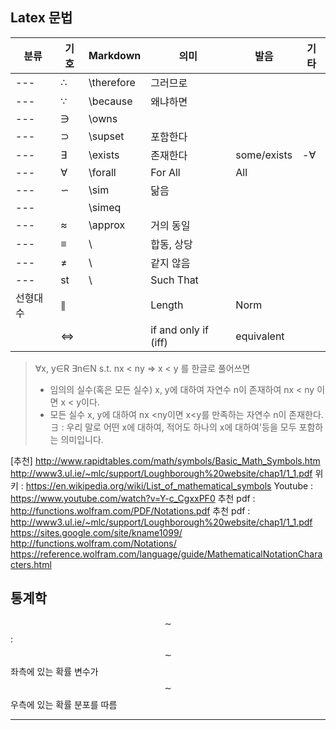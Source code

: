 ## Latex 문법

|분류|기호| Markdown  |   의미  | 발음  | 기타  |
|---|---|-----------|---------|---|---|
|---| ∴ |\therefore | 그러므로 |   |   |
|---| ∵ |\because   | 왜냐하면 |   |   |
|---| ∋ |\owns   |   |   |   |
|---| ⊃ |\supset   | 포함한다 |   |   |
|---| ∃ |\exists   | 존재한다 | some/exists  | -∀  |
|---| ∀ |\forall   | For All |All   |   |
|---| ∽ |\sim   | 닮음 |   |   |
|---|   |\simeq   |  |   |   |
|---| ≈ |\approx  | 거의 동일 |   |   |
|---| ≡ |\   | 합동, 상당 |   |   |
|---| ≠ |\   | 같지 않음 |   |   |
|---| st  |\   | Such That |   |   |
|선형대수|∥|    | Length | Norm |
|       |⇔ |       |if and only if (iff) |equivalent||

> ∀x, y∈R  ∃n∈N  s.t. nx < ny ⇒ x < y   를 한글로 풀어쓰면
> * 임의의 실수(혹은 모든 실수) x, y에 대하여 자연수 n이 존재하여 nx < ny 이면 x < y이다.
> * 모든 실수 x, y에 대하여 nx <ny이면 x<y를 만족하는 자연수 n이 존재한다.
> ∃ : 우리 말로 어떤 x에 대하여, 적어도 하나의 x에 대하여'등을 모두 포함하는 의미입니다.

[추천] http://www.rapidtables.com/math/symbols/Basic_Math_Symbols.htm
http://www3.ul.ie/~mlc/support/Loughborough%20website/chap1/1_1.pdf
위키 : https://en.wikipedia.org/wiki/List_of_mathematical_symbols
Youtube : https://www.youtube.com/watch?v=Y-c_CgxxPF0
추천 pdf : http://functions.wolfram.com/PDF/Notations.pdf 
추천 pdf : http://www3.ul.ie/~mlc/support/Loughborough%20website/chap1/1_1.pdf
https://sites.google.com/site/kname1099/
http://functions.wolfram.com/Notations/
https://reference.wolfram.com/language/guide/MathematicalNotationCharacters.html



## 통계학 
$$\sim $$ : $$\sim $$ 좌측에 있는 확률 변수가 $$\sim $$우측에 있는 확률 분포를 따름

---
